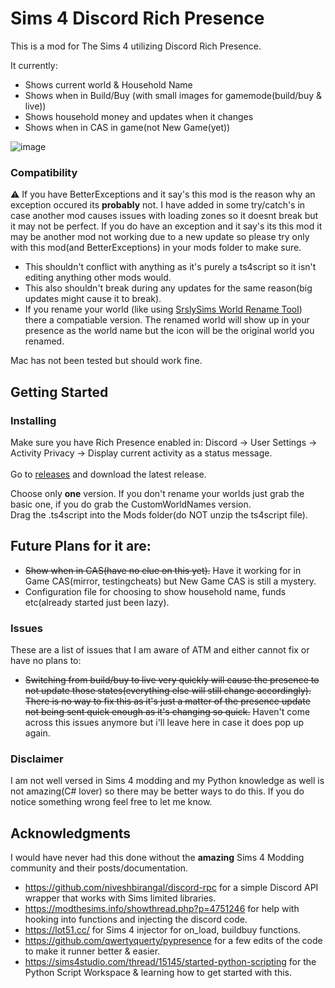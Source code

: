 # Sims 4 Discord Rich Presence

This is a mod for The Sims 4 utilizing Discord Rich Presence.

It currently:
  - Shows current world & Household Name
  - Shows when in Build/Buy (with small images for gamemode(build/buy & live))
  - Shows household money and updates when it changes
  - Shows when in CAS in game(not New Game(yet))
 
![image](https://user-images.githubusercontent.com/77337386/205202833-4c7063cb-64b8-4679-93a7-2aeac75948fb.png)

### Compatibility
⚠️ If you have BetterExceptions and it say's this mod is the reason why an exception occured its **probably** not. I have added in some try/catch's in case another mod causes issues with loading zones so it doesnt break but it may not be perfect. If you do have an exception and it say's its this mod it may be another mod not working due to a new update so please try only with this mod(and BetterExceptions) in your mods folder to make sure.
- This shouldn't conflict with anything as it's purely a ts4script so it isn't editing anything other mods would.
- This also shouldn't break during any updates for the same reason(big updates might cause it to break).
- If you rename your world (like using [SrslySims World Rename Tool](https://srslysims.net/downloads/world-rename-tool/)) there a compatiable version. The renamed world will show up in your presence as the world name but the icon will be the original world you renamed.

Mac has not been tested but should work fine.

## Getting Started
### Installing
Make sure you have Rich Presence enabled in: Discord -> User Settings -> Activity Privacy -> Display current activity as a status message.<br><br>
Go to [releases](https://github.com/Otakubuns/Sims4-DRP/releases) and download the latest release.

Choose only **one** version. If you don't rename your worlds just grab the basic one, if you do grab the CustomWorldNames version.<br>
Drag the .ts4script into the Mods folder(do NOT unzip the ts4script file).

## Future Plans for it are:
- ~~Show when in CAS(have no clue on this yet).~~ Have it working for in Game CAS(mirror, testingcheats) but New Game CAS is still a mystery.
- Configuration file for choosing to show household name, funds etc(already started just been lazy).

### Issues
These are a list of issues that I am aware of ATM and either cannot fix or have no plans to:
- ~~Switching from build/buy to live very quickly will cause the presence to not update those states(everything else will still change accordingly). There is no way to fix this as it's just a matter of the presence update not being sent quick enough as it's changing so quick.~~ Haven't come across this issues anymore but i'll leave here in case it does pop up again.

### Disclaimer
I am not well versed in Sims 4 modding and my Python knowledge as well is not amazing(C# lover) so there may be better ways to do this. If you do notice something wrong feel free to let me know.

## Acknowledgments
I would have never had this done without the **amazing** Sims 4 Modding community and their posts/documentation.
 - https://github.com/niveshbirangal/discord-rpc for a simple Discord API wrapper that works with Sims limited libraries.
 - https://modthesims.info/showthread.php?p=4751246 for help with hooking into functions and injecting the discord code.
 - https://lot51.cc/ for Sims 4 injector for on_load, buildbuy functions.
 - https://github.com/qwertyquerty/pypresence for a few edits of the code to make it runner better & easier.
 - https://sims4studio.com/thread/15145/started-python-scripting for the Python Script Workspace & learning how to get started with this.
